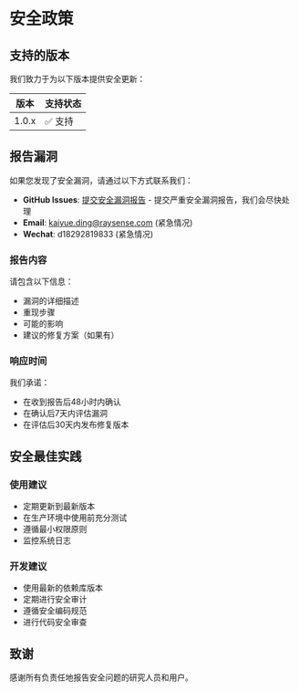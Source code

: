 # 安全政策

## 支持的版本

我们致力于为以下版本提供安全更新：

| 版本 | 支持状态 |
| ---- | -------- |
| 1.0.x | ✅ 支持 |

## 报告漏洞

如果您发现了安全漏洞，请通过以下方式联系我们：

- **GitHub Issues**: [提交安全漏洞报告](https://github.com/Ding-Kaiyue/hardware-driver/issues/new?template=security_report.md) - 提交严重安全漏洞报告，我们会尽快处理
- **Email**: kaiyue.ding@raysense.com (紧急情况)
- **Wechat**: d18292819833 (紧急情况)

### 报告内容

请包含以下信息：
- 漏洞的详细描述
- 重现步骤
- 可能的影响
- 建议的修复方案（如果有）

### 响应时间

我们承诺：
- 在收到报告后48小时内确认
- 在确认后7天内评估漏洞
- 在评估后30天内发布修复版本

## 安全最佳实践

### 使用建议
- 定期更新到最新版本
- 在生产环境中使用前充分测试
- 遵循最小权限原则
- 监控系统日志

### 开发建议
- 使用最新的依赖库版本
- 定期进行安全审计
- 遵循安全编码规范
- 进行代码安全审查

## 致谢

感谢所有负责任地报告安全问题的研究人员和用户。 